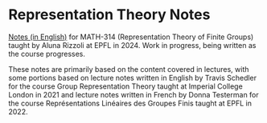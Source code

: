 # Representation Theory Notes
[Notes (in English)](https://github.com/thefundamentaltheor3m/RepTheoryEPFL/blob/main/TeX_Outputs/main.pdf) for MATH-314 (Representation Theory of Finite Groups) taught by Aluna Rizzoli at EPFL in 2024. Work in progress, being written as the course progresses.

These notes are primarily based on the content covered in lectures, with some portions based on lecture notes written in English by Travis Schedler for the course Group Representation Theory taught at Imperial College London in 2021 and lecture notes written in French by Donna Testerman for the course Représentations Linéaires des Groupes Finis taught at EPFL in 2022.
